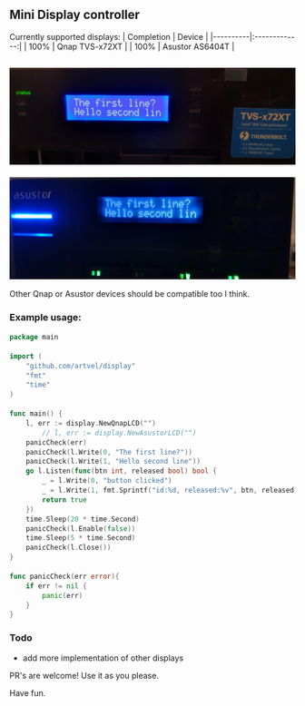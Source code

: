 ## Mini Display controller
Currently supported displays:
| Completion   |      Device      | 
|----------|:-------------:|
| 100% |  Qnap TVS-x72XT |
| 100% |  Asustor AS6404T | 

![Qnap](res/qnap.jpg?raw=true "Qnap")
----------------------------------------------
![Asustor](res/asustor.jpg?raw=true "Asustor")

Other Qnap or Asustor devices should be compatible too I think.

### Example usage:
```Go
package main

import (
	"github.com/artvel/display"
	"fmt"
	"time"
)

func main() {
	l, err := display.NewQnapLCD("")
        // l, err := display.NewAsustorLCD("")
	panicCheck(err)
	panicCheck(l.Write(0, "The first line?"))
	panicCheck(l.Write(1, "Hello second line"))
	go l.Listen(func(btn int, released bool) bool {
		_ = l.Write(0, "button clicked")
		_ = l.Write(1, fmt.Sprintf("id:%d, released:%v", btn, released))
		return true
	})
	time.Sleep(20 * time.Second)
	panicCheck(l.Enable(false))
	time.Sleep(5 * time.Second)
	panicCheck(l.Close())
}

func panicCheck(err error){
	if err != nil {
		panic(err)
	}
}
```

### Todo
- add more implementation of other displays

PR's are welcome!
Use it as you please.

Have fun.
